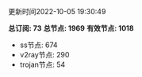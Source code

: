 更新时间2022-10-05 19:30:49

**总订阅: 73**
**总节点: 1969**
**有效节点: 1018**
- ss节点: 674
- v2ray节点: 290
- trojan节点: 54
